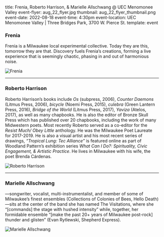 title: Frenia, Roberto Harrison, & Marielle Allschwang @ UEC Menomonee Valley
event-flyer: aug_22_flyer.jpg
thumbnail: aug_22_flyer_thumbnail.png
event-date: 2022-08-18
event-time: 4:30pm
event-location: UEC Menomonee Valley | Three Bridges Park, 3700 W. Pierce St. 
template: event

### Frenia

Frenia is a Milwaukee local experimental collective. Today they are this, tomorrow they are that. Discovery fuels Frenia’s creations, forming a live experience that is seemingly chaotic, phasing in and out of harmonious noise.

![Frenia](images/frenia.jpg)

---

### Roberto Harrison

Roberto Harrison’s books include *Os* (subpress, 2006), *Counter Daemons* (Litmus Press, 2006), *bicycle* (Noemi Press, 2015), *culebra* (Green Lantern Press, 2016), *Bridge of the World* (Litmus Press, 2017), *Yaviza* (Atelos, 2017), as well as many chapbooks. He is also the editor of Bronze Skull Press which has published over 20 chapbooks, including the work of many Midwestern poets. Most recently Roberto served as a co-editor for the *Resist Much/ Obey Little* anthology. He was the Milwaukee Poet Laureate for 2017-2019. He is also a visual artist and his most recent series of drawings, *“Tropical Lung: Tec Alliance”* is featured online as part of Woodland Pattern’s exhibition series *What Can I Do?: Spirituality, Civic Engagement, & Artistic Practice*. He lives in Milwaukee with his wife, the poet Brenda Cárdenas.

![Roberto Harrison](images/roberto_harrison.jpg)

---

### Marielle Allschwang

—songwriter, vocalist, multi-instrumentalist, and member of some of Milwaukee’s finest ensembles (Collections of Colonies of Bees, Hello Death)—sits at the center of the band she has named The Visitations, where she “[commands] the stage with hushed intensity” while, together, her formidable ensemble “[make the past 20+ years of Milwaukee post-rock] thunder and glisten” (Evan Rytlewski, Shepherd Express).

![Marielle Allschwang](images/marielle_allschwang.jpg)
